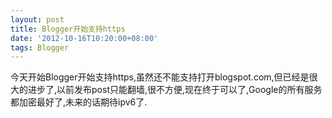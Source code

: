 ```yaml
---
layout: post
title: Blogger开始支持https
date: '2012-10-16T10:20:00+08:00'
tags: Blogger
---
```


今天开始Blogger开始支持https,虽然还不能支持打开blogspot.com,但已经是很大的进步了,以前发布post只能翻墙,很不方便,现在终于可以了,Google的所有服务都加密最好了,未来的话期待ipv6了.
